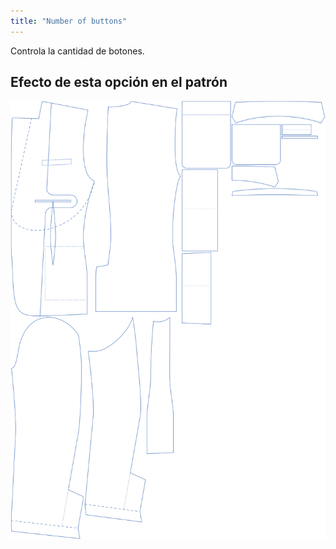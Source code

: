 ```yaml
---
title: "Number of buttons"
---
```


Controla la cantidad de botones.

## Efecto de esta opción en el patrón

![Esta imagen muestra el efecto de esta opción superponiendo varias variantes que tienen un valor diferente para esta opción](jaeger_buttons_sample.svg "Effect of this option on the pattern")

